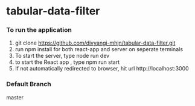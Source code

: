 # tabular-data-filter

### To run the application

1. git clone https://github.com/divyangi-mhjn/tabular-data-filter.git
2. run npm install for both react-app and server on seperate terminals
3. To start the server, type node run dev
4. to start the React app , type npm run start
5. If not automatically redirected to browser, hit url http://localhost:3000

### Default Branch
master